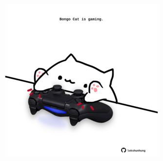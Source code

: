 <!-- built at 22/07/2022, 14:01:23 UTC -->
<p align="center">
  <img width="500" height="500" src="./ReadmeImage.svg">
</p>
